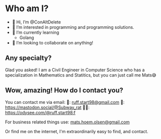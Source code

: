 # Who am I?
- 👋 Hi, I’m @ConAltDelete
- 👀 I’m interested in programming and programming solutions.
- 🌱 I’m currently learning
  - Golang
- 💞️ I’m looking to collaborate on anything!

## Any specialty? 

Glad you asked! I am a Civil Engineer in Computer Science who has a specialization in Mathematics and Statitics, but you can just call me Mats😅

## Wow, amazing! How do I contact you?

You can contact me via email:
📧: ruff.start98@gmail.com
🐘: https://mastodon.social/@Subway_rat
🧑‍🚀: https://odysee.com/@ruff.start98:f

For business related things use: mats.hoem.olsen@gmail.com

Or find me on the internet, I'm extraordinarily easy to find, and contact.

<!---
ConAltDelete/ConAltDelete is a ✨ special ✨ repository because its `README.md` (this file) appears on your GitHub profile.
You can click the Preview link to take a look at your changes.
--->
